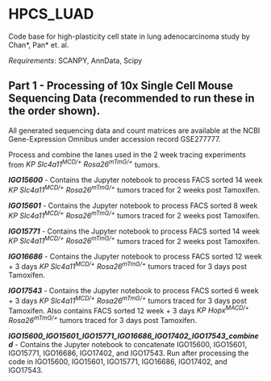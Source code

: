 # HPCS_LUAD
Code base for high-plasticity cell state in lung adenocarcinoma study by Chan*, Pan* et. al. 

_Requirements_: SCANPY, AnnData, Scipy

## Part 1 - Processing of 10x Single Cell Mouse Sequencing Data (recommended to run these in the order shown).

All generated sequencing data and count matrices are available at the NCBI Gene-Expression Omnibus under accession record GSE277777.

Process and combine the lanes used in the 2 week tracing experiments from _KP Slc4a11<sup>MCD/+</sup> Rosa26<sup>mTmG/+</sup>_ tumors.

**_IGO15600_** - Contains the Jupyter notebook to process FACS sorted 14 week _KP Slc4a11<sup>MCD/+</sup> Rosa26<sup>mTmG/+</sup>_ tumors traced for 2 weeks post Tamoxifen.  

**_IGO15601_** - Contains the Jupyter notebook to process FACS sorted 8 week _KP Slc4a11<sup>MCD/+</sup> Rosa26<sup>mTmG/+</sup>_ tumors traced for 2 weeks post Tamoxifen.  

**_IGO15771_** - Contains the Jupyter notebook to process FACS sorted 14 week _KP Slc4a11<sup>MCD/+</sup> Rosa26<sup>mTmG/+</sup>_ tumors traced for 2 weeks post Tamoxifen.   

**_IGO16686_** - Contains the Jupyter notebook to process FACS sorted 12 week + 3 days _KP Slc4a11<sup>MCD/+</sup> Rosa26<sup>mTmG/+</sup>_ tumors traced for 3 days post Tamoxifen.   

**_IGO17543_** - Contains the Jupyter notebook to process FACS sorted 6 week + 3 days _KP Slc4a11<sup>MCD/+</sup> Rosa26<sup>mTmG/+</sup>_ tumors traced for 3 days post Tamoxifen.  Also contains FACS sorted 12 week + 3 days _KP Hopx<sup>MACD/+</sup> Rosa26<sup>mTmG/+</sup>_ tumors traced for 3 days post Tamoxifen. 

**_IGO15600\_IGO15601\_IGO15771\_IGO16686\_IGO17402\_IGO17543\_combined_** - Contains the Jupyter notebook to concatenate IGO15600, IGO15601, IGO15771, IGO16686, IGO17402, and IGO17543. Run after processing the code in IGO15600, IGO15601, IGO15771, IGO16686, IGO17402, and IGO17543.  
